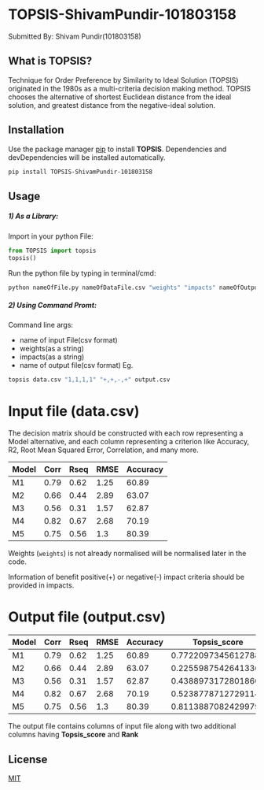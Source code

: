 
# TOPSIS-ShivamPundir-101803158
Submitted By: Shivam Pundir(101803158)

## What is TOPSIS?
Technique for Order Preference by Similarity to Ideal Solution (TOPSIS) originated in the 1980s as a multi-criteria decision making method. TOPSIS chooses the alternative of shortest Euclidean distance from the ideal solution, and greatest distance from the negative-ideal solution.
## Installation

Use the package manager [pip](https://pip.pypa.io/en/stable/) to install **TOPSIS**.
Dependencies and devDependencies will be installed automatically.

```bash
pip install TOPSIS-ShivamPundir-101803158
```

## Usage
##### 1) As a Library:
Import in your python File:
```python
from TOPSIS import topsis
topsis()
```
Run the python file by typing in terminal/cmd:
```sh
python nameOfFile.py nameOfDataFile.csv "weights" "impacts" nameOfOutputFile.csv
```
##### 2) Using Command Promt:

Command line args:
- name of input File(csv format)
- weights(as a string)
- impacts(as a string)
- name of output file(csv format)
Eg. 
```bash
topsis data.csv "1,1,1,1" "+,+,-,+" output.csv
```

# Input file (data.csv)
The decision matrix should be constructed with each row representing a Model alternative, and each column representing a criterion like Accuracy, R2, Root Mean Squared Error, Correlation, and many more.

|Model|Corr|Rseq|RMSE|Accuracy|
|---|----|----|----|--------|
|M1   |0.79|0.62|1.25|60.89   |
|M2   |0.66|0.44|2.89|63.07   |
|M3   |0.56|0.31|1.57|62.87   |
|M4   |0.82|0.67|2.68|70.19   |
|M5   |0.75|0.56|1.3 |80.39   |

Weights (`weights`) is not already normalised will be normalised later in the code.

Information of benefit positive(+) or negative(-) impact criteria should be provided in impacts.
# Output file (output.csv)

|Model|Corr|Rseq|RMSE|Accuracy|Topsis_score       |Rank|
|---|----|----|----|--------|-------------------|----|
|M1   |0.79|0.62|1.25|60.89   |0.7722097345612788 |2   |
|M2   |0.66|0.44|2.89|63.07   |0.22559875426413367|5   |
|M3   |0.56|0.31|1.57|62.87   |0.43889731728018605|4   |
|M4   |0.82|0.67|2.68|70.19   |0.5238778712729114 |3   |
|M5   |0.75|0.56|1.3 |80.39   |0.8113887082429979 |1   |

The output file contains columns of input file along with two additional columns having **Topsis_score** and **Rank**
## License
[MIT](https://choosealicense.com/licenses/mit/)


  


